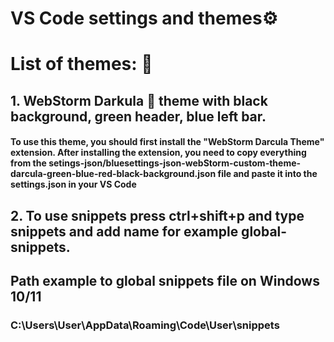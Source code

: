 # VS Code settings and themes⚙️

# List of themes: 📜

## 1. WebStorm Darkula 🧛 theme with black background, green header, blue left bar.

#### To use this theme, you should first install the "WebStorm Darcula Theme" extension. After installing the extension, you need to copy everything from the setings-json/bluesettings-json-webStorm-custom-theme-darсula-green-blue-red-black-background.json file and paste it into the settings.json in your VS Code

## 2. To use snippets press ctrl+shift+p and type snippets and add name for example global-snippets.
## Path example to global snippets file on Windows 10/11
### C:\Users\User\AppData\Roaming\Code\User\snippets
